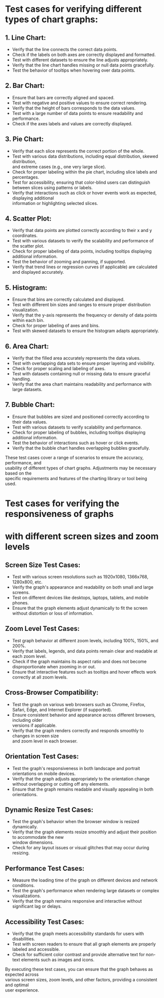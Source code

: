 # Test cases for verifying different types of chart graphs:
## 1. Line Chart:

* Verify that the line connects the correct data points.
* Check if the labels on both axes are correctly displayed and formatted.
* Test with different datasets to ensure the line adjusts appropriately.
* Verify that the line chart handles missing or null data points gracefully.
* Test the behavior of tooltips when hovering over data points.

## 2. Bar Chart:
* Ensure that bars are correctly aligned and spaced.
* Test with negative and positive values to ensure correct rendering.
* Verify that the height of bars corresponds to the data values.
* Test with a large number of data points to ensure readability and performance.
* Check if the axes labels and values are correctly displayed.

## 3. Pie Chart:
* Verify that each slice represents the correct portion of the whole.
* Test with various data distributions, including equal distribution, skewed distribution,   
and extreme cases (e.g., one very large slice).
* Check for proper labeling within the pie chart, including slice labels and percentages.
* Test for accessibility, ensuring that color-blind users can distinguish between 
slices using patterns or labels.
* Verify that interactions such as click or hover events work as expected, displaying additional   
information or highlighting selected slices.

## 4. Scatter Plot:
* Verify that data points are plotted correctly according to their x and y coordinates.
* Test with various datasets to verify the scalability and performance of the scatter plot.
* Check for proper labeling of data points, including tooltips displaying additional information.
* Test the behavior of zooming and panning, if supported.
* Verify that trend lines or regression curves (if applicable) are calculated and displayed accurately.

## 5. Histogram:
* Ensure that bins are correctly calculated and displayed.
* Test with different bin sizes and ranges to ensure proper distribution visualization.
* Verify that the y-axis represents the frequency or density of data points within each bin.
* Check for proper labeling of axes and bins.
* Test with skewed datasets to ensure the histogram adapts appropriately.

## 6. Area Chart:
* Verify that the filled area accurately represents the data values.
* Test with overlapping data sets to ensure proper layering and visibility.
* Check for proper scaling and labeling of axes.
* Test with datasets containing null or missing data to ensure graceful handling.
* Verify that the area chart maintains readability and performance with large datasets.

## 7. Bubble Chart:
* Ensure that bubbles are sized and positioned correctly according to their data values.
* Test with various datasets to verify scalability and performance.
* Check for proper labeling of bubbles, including tooltips displaying additional information.
* Test the behavior of interactions such as hover or click events.
* Verify that the bubble chart handles overlapping bubbles gracefully.

These test cases cover a range of scenarios to ensure the accuracy, performance, and   
usability of different types of chart graphs. Adjustments may be necessary based on the   
specific requirements and features of the charting library or tool being used.

# Test cases for verifying the responsiveness of graphs 
# with different screen sizes and zoom levels

## Screen Size Test Cases:
* Test with various screen resolutions such as 1920x1080, 1366x768, 1280x800, etc.
* Verify the graph's appearance and readability on both small and large screens.
* Test on different devices like desktops, laptops, tablets, and mobile phones.
* Ensure that the graph elements adjust dynamically to fit the screen without distortion or loss of information.

## Zoom Level Test Cases:

* Test graph behavior at different zoom levels, including 100%, 150%, and 200%.
* Verify that labels, legends, and data points remain clear and readable at each zoom level.
* Check if the graph maintains its aspect ratio and does not become disproportionate when zooming in or out.
* Ensure that interactive features such as tooltips and hover effects work correctly at all zoom levels.

## Cross-Browser Compatibility:
* Test the graph on various web browsers such as Chrome, Firefox, Safari, Edge, and Internet Explorer (if supported).
* Ensure consistent behavior and appearance across different browsers, including older   
versions if applicable.
* Verify that the graph renders correctly and responds smoothly to changes in screen size   
and zoom level in each browser.

## Orientation Test Cases:
* Test the graph's responsiveness in both landscape and portrait orientations on mobile devices.
* Verify that the graph adjusts appropriately to the orientation change without overlapping or cutting off any elements.
* Ensure that the graph remains readable and visually appealing in both orientations.

## Dynamic Resize Test Cases:
* Test the graph's behavior when the browser window is resized dynamically.
* Verify that the graph elements resize smoothly and adjust their position to accommodate the new   
window dimensions.
* Check for any layout issues or visual glitches that may occur during resizing.

## Performance Test Cases:
* Measure the loading time of the graph on different devices and network conditions.
* Test the graph's performance when rendering large datasets or complex visualizations.
* Verify that the graph remains responsive and interactive without significant lag or delays.

## Accessibility Test Cases:
* Verify that the graph meets accessibility standards for users with disabilities.
* Test with screen readers to ensure that all graph elements are properly labeled and accessible.
* Check for sufficient color contrast and provide alternative text for non-text elements such as images and icons.  

By executing these test cases, you can ensure that the graph behaves as expected across   
various screen sizes, zoom levels, and other factors, providing a consistent and optimal   
user experience.